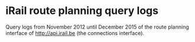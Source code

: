 # iRail route planning query logs

Query logs from November 2012 until December 2015 of the route planning interface of http://api.irail.be (the connections interface).

